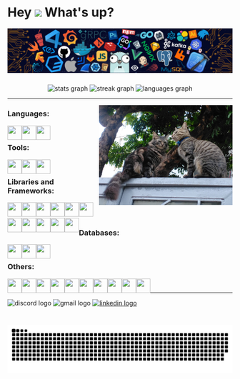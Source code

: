 <h1 align="left">Hey <img src="https://emojis.slackmojis.com/emojis/images/1577305505/7373/hand_wave.gif?1577305505" width="50" /> What's up?</h1>

<img src="./assets/header_.png" />

###

<div align="center">
  <img src="https://github-readme-stats.vercel.app/api?username=linhnvh15vn&hide_title=false&hide_rank=false&show_icons=true&include_all_commits=true&count_private=true&disable_animations=false&theme=dracula&locale=en&hide_border=false" height="150" alt="stats graph"  />
  <img src="https://streak-stats.demolab.com?user=linhnvh15vn&locale=en&mode=daily&theme=dracula&hide_border=false&border_radius=5" height="150" alt="streak graph"  />
  <img src="https://github-readme-stats.vercel.app/api/top-langs?username=linhnvh15vn&locale=en&hide_title=false&layout=compact&card_width=320&langs_count=5&theme=dracula&hide_border=false" height="150" alt="languages graph"  />
</div>

---

<img align="right" height="224" src="./assets/cat_2.jpg"  />

###

<div align="left">

### Languages:

<img align="left" src="https://cdn.svgporn.com/logos/javascript.svg" width="32" height="32" />
<img align="left" src="https://cdn.svgporn.com/logos/typescript-icon.svg" width="32" height="32" />
<img align="left" src="https://cdn.svgporn.com/logos/c-sharp.svg" width="32" height="32" />
<br />

### Tools:

<img align="left" src="https://cdn.svgporn.com/logos/visual-studio-code.svg" width="32" height="32" />
<img align="left" src="https://cdn.svgporn.com/logos/visual-studio.svg" width="32" height="32" />
<img align="left" src="https://cdn.svgporn.com/logos/postman-icon.svg" width="32" height="32" />
<br />

### Libraries and Frameworks:

<img align="left" src="https://cdn.svgporn.com/logos/react.svg" width="32" height="32" />
<img align="left" src="https://cdn.svgporn.com/logos/react-query-icon.svg" width="32" height="32" />
<img align="left" src="https://cdn.svgporn.com/logos/redux.svg" width="32" height="32" />
<img align="left" src="https://cdn.svgporn.com/logos/nextjs-icon.svg" width="32" height="32" />
<img align="left" src="https://cdn.svgporn.com/logos/vue.svg" width="32" height="32" />
<img src="https://cdn.svgporn.com/logos/angular-icon.svg" width="32" height="32" />
<img align="left" src="https://cdn.svgporn.com/logos/ant-design.svg" width="32" height="32" />
<img align="left" src="https://cdn.svgporn.com/logos/tailwindcss-icon.svg" width="32" height="32" />
<img align="left" src="https://cdn.svgporn.com/logos/bootstrap.svg" width="32" height="32" />
<img align="left" src="https://cdn.svgporn.com/logos/nestjs.svg" width="32" height="32" />
<img align="left" src="https://cdn.svgporn.com/logos/laravel.svg" width="32" height="32" />
<br />

### Databases:

<img align="left" src="https://cdn.svgporn.com/logos/mongodb-icon.svg" width="32" height="32" />
<img align="left" src="https://cdn.svgporn.com/logos/mysql-icon.svg" width="32" height="32" />
<img align="left" src="https://cdn.svgporn.com/logos/postgresql.svg" width="32" height="32" />
<br />

### Others:

<img align="left" src="https://cdn.svgporn.com/logos/yarn.svg" width="32" height="32" />
<img align="left" src="https://cdn.svgporn.com/logos/npm-icon.svg" width="32" height="32" />
<img align="left" src="https://cdn.svgporn.com/logos/nvm.svg" width="32" height="32" />
<img align="left" src="https://cdn.svgporn.com/logos/eslint.svg" width="32" height="32" />
<img align="left" src="https://cdn.svgporn.com/logos/prettier.svg" width="32" height="32" />
<img align="left" src="https://cdn.svgporn.com/logos/html-5.svg" width="32" height="32" />
<img align="left" src="https://cdn.svgporn.com/logos/css-3.svg" width="32" height="32" />
<img align="left" src="https://cdn.svgporn.com/logos/daisyUI.svg" width="32" height="32" />
<img align="left" src="https://cdn.svgporn.com/logos/headlessui-icon.svg" width="32" height="32" />
<img align="left" src="https://cdn.svgporn.com/logos/zod.svg" width="32" height="32" />
<br />

</div>

---

<div align="left">
  <img src="https://img.shields.io/static/v1?message=Discord&logo=discord&label=&color=7289DA&logoColor=white&labelColor=&style=for-the-badge" height="35" alt="discord logo"  />
  <img src="https://img.shields.io/static/v1?message=Gmail&logo=gmail&label=&color=D14836&logoColor=white&labelColor=&style=for-the-badge" height="35" alt="gmail logo"  />
  <a href="https://www.linkedin.com/in/linhnvh15vn" target="_blank">
    <img src="https://img.shields.io/static/v1?message=LinkedIn&logo=linkedin&label=&color=0077B5&logoColor=white&labelColor=&style=for-the-badge" height="35" alt="linkedin logo"  />
  </a>
</div>

###

<br clear="both">

<picture>
  <source media="(prefers-color-scheme: dark)" srcset="https://raw.githubusercontent.com/linhnvh15vn/linhnvh15vn/output/github-contribution-grid-snake-dark.svg">
  <source media="(prefers-color-scheme: light)" srcset="https://raw.githubusercontent.com/linhnvh15vn/linhnvh15vn/output/github-contribution-grid-snake.svg">
  <img alt="github contribution grid snake animation" src="https://raw.githubusercontent.com/linhnvh15vn/linhnvh15vn/output/github-contribution-grid-snake.svg">
</picture>

###
